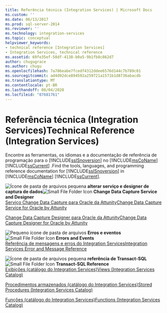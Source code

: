 ```yaml
---
title: Referência técnica (Integration Services) | Microsoft Docs
ms.custom: ''
ms.date: 06/13/2017
ms.prod: sql-server-2014
ms.reviewer: ''
ms.technology: integration-services
ms.topic: conceptual
helpviewer_keywords:
- technical reference [Integration Services]
- Integration Services, technical reference
ms.assetid: 69fe35ef-58df-4138-b0a5-9b1fb8c862d7
author: chugugrace
ms.author: chugu
ms.openlocfilehash: 7a786eabe7fcedf4312ddee6576d144c7b789c01
ms.sourcegitcommit: ad4d92dce894592a259721a1571b1d8736abacdb
ms.translationtype: MT
ms.contentlocale: pt-BR
ms.lasthandoff: 08/04/2020
ms.locfileid: "87681761"
---
```

# <a name="technical-reference-integration-services"></a><span data-ttu-id="6958e-102">Referência técnica (Integration Services)</span><span class="sxs-lookup"><span data-stu-id="6958e-102">Technical Reference (Integration Services)</span></span>
  <span data-ttu-id="6958e-103">Encontre as ferramentas, os idiomas e a documentação de referência de programação para o [!INCLUDE[ssISnoversion](../includes/ssisnoversion-md.md)] no [!INCLUDE[msCoName](../includes/msconame-md.md)] [!INCLUDE[ssCurrent](../includes/sscurrent-md.md)] .</span><span class="sxs-lookup"><span data-stu-id="6958e-103">Find the tools, languages, and programming reference documentation for [!INCLUDE[ssISnoversion](../includes/ssisnoversion-md.md)] in [!INCLUDE[msCoName](../includes/msconame-md.md)] [!INCLUDE[ssCurrent](../includes/sscurrent-md.md)].</span></span>  
  
 <span data-ttu-id="6958e-104">![Ícone de pasta de arquivos pequena](media/filefolder-small.gif "Pequeno ícone de pasta de arquivos") **alterar serviço e designer de captura de dados**</span><span class="sxs-lookup"><span data-stu-id="6958e-104">![Small File Folder Icon](media/filefolder-small.gif "Small File Folder Icon") **Change Data Capture Service and Designer**</span></span>  
 [<span data-ttu-id="6958e-105">Serviço Change Data Capture para Oracle da Attunity</span><span class="sxs-lookup"><span data-stu-id="6958e-105">Change Data Capture Service for Oracle by Attunity</span></span>](change-data-capture/change-data-capture-service-for-oracle-by-attunity.md)  
  
 [<span data-ttu-id="6958e-106">Change Data Capture Designer para Oracle da Attunity</span><span class="sxs-lookup"><span data-stu-id="6958e-106">Change Data Capture Designer for Oracle by Attunity</span></span>](change-data-capture/change-data-capture-designer-for-oracle-by-attunity.md)  
  
 <span data-ttu-id="6958e-107">![Pequeno ícone de pasta de arquivos](media/filefolder-small.gif "Pequeno ícone de pasta de arquivos") **Erros e eventos**</span><span class="sxs-lookup"><span data-stu-id="6958e-107">![Small File Folder Icon](media/filefolder-small.gif "Small File Folder Icon") **Errors and Events**</span></span>  
 [<span data-ttu-id="6958e-108">Referência de mensagens e erros do Integration Services</span><span class="sxs-lookup"><span data-stu-id="6958e-108">Integration Services Error and Message Reference</span></span>](../../2014/integration-services/integration-services-error-and-message-reference.md)  
  
 <span data-ttu-id="6958e-109">![Ícone de pasta de arquivos pequena](media/filefolder-small.gif "Pequeno ícone de pasta de arquivos") **referência de Transact-SQL**</span><span class="sxs-lookup"><span data-stu-id="6958e-109">![Small File Folder Icon](media/filefolder-small.gif "Small File Folder Icon") **Transact-SQL Reference**</span></span>  
 [<span data-ttu-id="6958e-110">Exibições &#40;catálogo do Integration Services&#41;</span><span class="sxs-lookup"><span data-stu-id="6958e-110">Views &#40;Integration Services Catalog&#41;</span></span>](/sql/integration-services/system-views/views-integration-services-catalog)  
  
 [<span data-ttu-id="6958e-111">Procedimentos armazenados &#40;catálogo do Integration Services&#41;</span><span class="sxs-lookup"><span data-stu-id="6958e-111">Stored Procedures &#40;Integration Services Catalog&#41;</span></span>](/sql/integration-services/system-stored-procedures/stored-procedures-integration-services-catalog)  
  
 [<span data-ttu-id="6958e-112">Funções &#40;catálogo do Integration Services&#41;</span><span class="sxs-lookup"><span data-stu-id="6958e-112">Functions &#40;Integration Services Catalog&#41;</span></span>](performance/performance-counters.md)  
  
  
